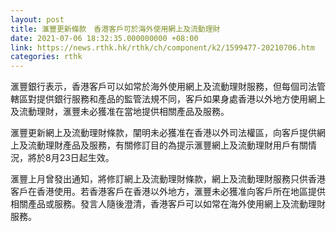 ```yaml
---
layout: post
title: 滙豐更新條款　香港客戶可於海外使用網上及流動理財
date: 2021-07-06 18:32:35.000000000 +08:00
link: https://news.rthk.hk/rthk/ch/component/k2/1599477-20210706.htm
categories: rthk
---
```


滙豐銀行表示，香港客戶可以如常於海外使用網上及流動理財服務，但每個司法管轄區對提供銀行服務和產品的監管法規不同，客戶如果身處香港以外地方使用網上及流動理財，滙豐未必獲准在當地提供相關產品及服務。

滙豐更新網上及流動理財條款，闡明未必獲准在香港以外司法權區，向客戶提供網上及流動理財產品及服務，有關修訂目的為提示滙豐網上及流動理財用戶有關情況，將於8月23日起生效。

滙豐上月曾發出通知，將修訂網上及流動理財條款，網上及流動理財服務只供香港客戶在香港使用。若香港客戶在香港以外地方，滙豐未必獲准向客戶所在地區提供相關產品或服務。發言人隨後澄清，香港客戶可以如常在海外使用網上及流動理財服務。
